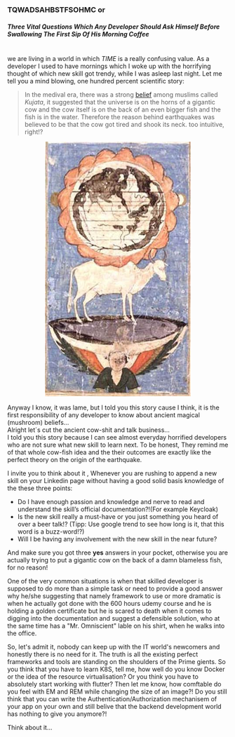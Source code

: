 
### TQWADSAHBSTFSOHMC or 
##### Three Vital Questions Which Any Developer Should Ask Himself Before Swallowing The First Sip Of His Morning Coffee
#

we are living in a world in which *TIME* is a really confusing value. 
As a developer I used to have mornings which I woke up with the horrifying thought of which new skill got trendy, while I was asleep last night. 
Let me tell you a mind blowing, one hundred percent scientific story: 

>In the medival era, there was a strong [belief](https://en.wikipedia.org/wiki/Kujata) among muslims called *Kujata*, it suggested that the universe is on the horns of a gigantic cow and the cow itself is on the back of an even bigger fish and the fish is in the water. 
Therefore the reason behind earthquakes was believed to be that the cow got tired and shook its neck. too intuitive, right!?

<p align="center">
  <img width="332" height="581" src="https://github.com/helabyte/articles/blob/main/resources/Islamic_cosmology.jpg">
</p>

Anyway I know, it was lame, but I told you this story cause I think, it is the first responsibility of any developer to know about ancient magical (mushroom) beliefs...  
Alright let´s cut the ancient cow-shit and talk business…  
I told you this story because I can see almost everyday horrified developers who are not sure what new skill to learn next. To be honest, They remind me of that whole cow-fish idea and the their outcomes are exactly like the perfect theory on the origin of the earthquake. 

I invite you to think about it , Whenever you are rushing to append a new skill on your Linkedin page without having a good solid basis knowledge of the these three points:

* Do I have enough passion and knowledge and nerve to read and understand the skill’s official documentation?!(For example Keycloak)
* Is the new skill really a must-have or you just something you heard of over a beer talk!?  (Tipp: Use google trend to see how long is it, that this word is a buzz-word!?)  
* Will I be having any involvement with the new skill in the near future?  


And make sure you got three **yes** answers in your pocket, otherwise you are actually trying to put a gigantic cow on the back of a damn blameless fish, for no reason! 

One of the very common situations is when that skilled developer is supposed to do more than a simple task or need to provide a good answer why he/she suggesting that namely framework to use or more dramatic is when he actually got done with the 600 hours udemy course and he is holding a golden certificate but he is scared to death when it comes to digging into the documentation and suggest a defensible solution, who at the same time has a "Mr. Omniscient" lable on his shirt, when he walks into the office. 

So, let's admit it, nobody can keep up with the IT world's newcomers and honestly there is no need for it. The truth is all the existing perfect frameworks and tools are standing on the shoulders of the Prime gients. So you think that you have to learn K8S, tell me, how well do you know Docker or the idea of the resource virtualisation?
Or you think you have to absolutely start working with flutter? Then let me know, how comftable do you feel with EM and REM while changing the size of an image?!
Do you still think that you can write the Authentication/Authorization mechanisem of your app on your own and still belive that the backend development world has nothing to give you anymore?!

Think about it...
